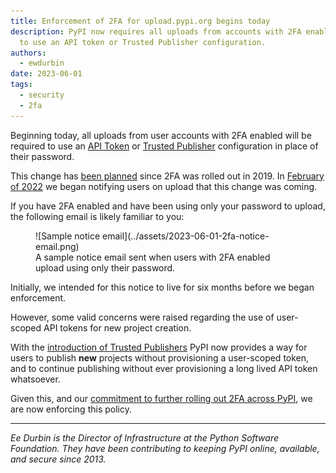 ```yaml
---
title: Enforcement of 2FA for upload.pypi.org begins today
description: PyPI now requires all uploads from accounts with 2FA enabled
  to use an API token or Trusted Publisher configuration.
authors:
  - ewdurbin
date: 2023-06-01
tags:
  - security
  - 2fa
---
```


Beginning today, all uploads from user accounts with 2FA enabled
will be required to use an [API Token](https://pypi.org/help/#apitoken)
or [Trusted Publisher](https://docs.pypi.org/trusted-publishers/) configuration
in place of their password.

This change has [been planned](https://github.com/pypi/warehouse/issues/7265)
since 2FA was rolled out in 2019.
In [February of 2022](https://github.com/pypi/warehouse/pull/10836)
we began notifying users on upload that this change was coming.

If you have 2FA enabled and have been using only your password to upload,
the following email is likely familiar to you:

<figure markdown>
  ![Sample notice email](../assets/2023-06-01-2fa-notice-email.png)
  <figcaption>
      A sample notice email sent when users with 2FA enabled
      upload using only their password.
  </figcaption>
</figure>

Initially, we intended for this notice to live for six months before
we began enforcement.

However, some valid concerns were raised regarding
the use of user-scoped API tokens for new project creation.

With the [introduction of Trusted Publishers](./2023-04-20-introducing-trusted-publishers.md)
PyPI now provides a way for users to publish **new** projects without
provisioning a user-scoped token, and to continue publishing without
ever provisioning a long lived API token whatsoever.

Given this, and our [commitment to further rolling out 2FA across PyPI](./2023-05-25-securing-pypi-with-2fa.md),
we are now enforcing this policy.

---

_Ee Durbin is the Director of Infrastructure at
the Python Software Foundation.
They have been contributing to keeping PyPI online, available, and
secure since 2013._
